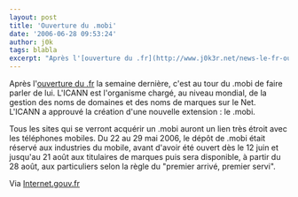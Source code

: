 ```yaml
---
layout: post
title: 'Ouverture du .mobi'
date: '2006-06-28 09:53:24'
author: j0k
tags: blabla
excerpt: "Après l'[ouverture du .fr](http://www.j0k3r.net/news-le-fr-ouvert-a-tous-des-aujourd-hui-1360.html) la semaine dernière, c'est au tour du .mobi de faire parler de lui.     \nL'ICANN  est l'organisme chargé, au niveau mondial, de la gestion des noms de domaines et des noms de marques sur le Net. L'ICANN a approuvé la création d'une nouvelle extension : le      …"
---
```


Après l'[ouverture du .fr](http://www.j0k3r.net/news-le-fr-ouvert-a-tous-des-aujourd-hui-1360.html) la semaine dernière, c'est au tour du .mobi de faire parler de lui.
L'ICANN  est l'organisme chargé, au niveau mondial, de la gestion des noms de domaines et des noms de marques sur le Net. L'ICANN a approuvé la création d'une nouvelle extension : le .mobi.

Tous les sites qui se verront acquérir un .mobi auront un lien très étroit avec les téléphones mobiles.   Du 22 au 29 mai 2006, le dépôt de .mobi était réservé aux industries du mobile, avant d'avoir été ouvert dès le 12 juin et jusqu'au 21 août aux titulaires de marques puis sera disponible, à partir du 28 août, aux particuliers selon la règle du &quot;premier arrivé, premier servi&quot;.

Via [Internet.gouv.fr](http://www.internet.gouv.fr/information/information/actualites/ouverture-du--dot-mobi-286.html)
